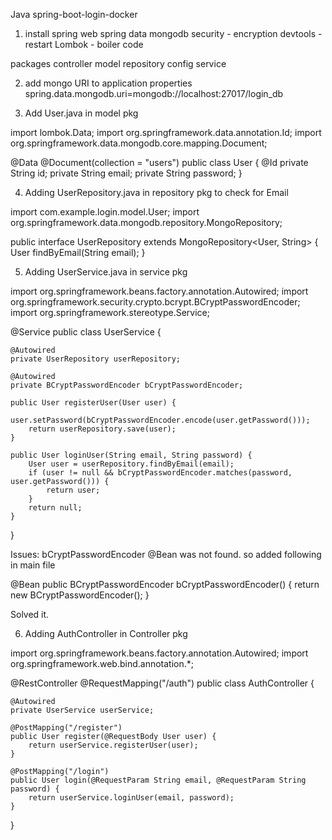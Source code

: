 Java spring-boot-login-docker

1. install
spring web
spring data mongodb
security - encryption
devtools - restart
Lombok - boiler code 

packages
controller
model
repository
config
service

2. add mongo URI to application properties
spring.data.mongodb.uri=mongodb://localhost:27017/login_db

3. Add User.java in model pkg

import lombok.Data;
import org.springframework.data.annotation.Id;
import org.springframework.data.mongodb.core.mapping.Document;

@Data
@Document(collection = "users")
public class User {
    @Id
    private String id;
    private String email;
    private String password;
}

4. Adding UserRepository.java in repository pkg to check for Email

import com.example.login.model.User;
import org.springframework.data.mongodb.repository.MongoRepository;

public interface UserRepository extends MongoRepository<User, String> {
User findByEmail(String email);
}

5. Adding UserService.java in service pkg

import org.springframework.beans.factory.annotation.Autowired;
import org.springframework.security.crypto.bcrypt.BCryptPasswordEncoder;
import org.springframework.stereotype.Service;

@Service
public class UserService {

    @Autowired
    private UserRepository userRepository;

    @Autowired
    private BCryptPasswordEncoder bCryptPasswordEncoder;

    public User registerUser(User user) {
        user.setPassword(bCryptPasswordEncoder.encode(user.getPassword()));
        return userRepository.save(user);
    }

    public User loginUser(String email, String password) {
        User user = userRepository.findByEmail(email);
        if (user != null && bCryptPasswordEncoder.matches(password, user.getPassword())) {
            return user;
        }
        return null;
    }
}

Issues: bCryptPasswordEncoder @Bean was not found. so added following in main file

@Bean
public BCryptPasswordEncoder bCryptPasswordEncoder() {
return new BCryptPasswordEncoder();
}

Solved it.

6. Adding AuthController in Controller pkg

import org.springframework.beans.factory.annotation.Autowired;
import org.springframework.web.bind.annotation.*;

@RestController
@RequestMapping("/auth")
public class AuthController {

    @Autowired
    private UserService userService;

    @PostMapping("/register")
    public User register(@RequestBody User user) {
        return userService.registerUser(user);
    }

    @PostMapping("/login")
    public User login(@RequestParam String email, @RequestParam String password) {
        return userService.loginUser(email, password);
    }
}


